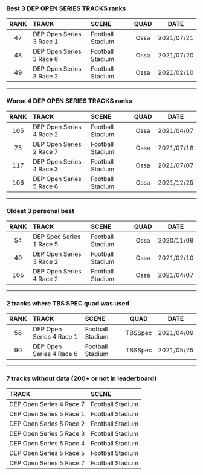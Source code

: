 ### Best 3 DEP OPEN SERIES TRACKS ranks
|RANK|TRACK|SCENE|QUAD|DATE|
|:---:|:---|:---|:---:|:---:|
|47|DEP Open Series 3 Race 1|Football Stadium|Ossa|2021/07/21|
|48|DEP Open Series 3 Race 6|Football Stadium|Ossa|2021/07/20|
|49|DEP Open Series 3 Race 2|Football Stadium|Ossa|2021/02/10|
---
### Worse 4 DEP OPEN SERIES TRACKS ranks
|RANK|TRACK|SCENE|QUAD|DATE|
|:---:|:---|:---|:---:|:---:|
|105|DEP Open Series 4 Race 2|Football Stadium|Ossa|2021/04/07|
|75|DEP Open Series 2 Race 7|Football Stadium|Ossa|2021/07/18|
|117|DEP Open Series 4 Race 3|Football Stadium|Ossa|2021/07/07|
|106|DEP Open Series 5 Race 6|Football Stadium|Ossa|2021/12/25|
---
### Oldest 3 personal best
|RANK|TRACK|SCENE|QUAD|DATE|
|:---:|:---|:---|:---:|:---:|
|54|DEP Spec Series 1 Race 5|Football Stadium|Ossa|2020/11/08|
|49|DEP Open Series 3 Race 2|Football Stadium|Ossa|2021/02/10|
|105|DEP Open Series 4 Race 2|Football Stadium|Ossa|2021/04/07|
---
### 2 tracks where TBS SPEC quad was used
|RANK|TRACK|SCENE|QUAD|DATE|
|:---:|:---|:---|:---:|:---:|
|56|DEP Open Series 4 Race 1|Football Stadium|TBSSpec|2021/04/09|
|90|DEP Open Series 4 Race 6|Football Stadium|TBSSpec|2021/05/25|
---
### 7 tracks without data (200+ or not in leaderboard)
|TRACK|SCENE|
|:---|:---|
|DEP Open Series 4 Race 7|Football Stadium|
|DEP Open Series 5 Race 1|Football Stadium|
|DEP Open Series 5 Race 2|Football Stadium|
|DEP Open Series 5 Race 3|Football Stadium|
|DEP Open Series 5 Race 4|Football Stadium|
|DEP Open Series 5 Race 5|Football Stadium|
|DEP Open Series 5 Race 7|Football Stadium|
